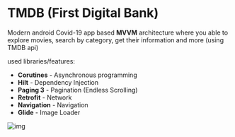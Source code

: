# TMDB (First Digital Bank)

Modern android Covid-19 app based <b>MVVM</b> architecture where you able to explore movies, search by category, get their information and more (using TMDB api) 

used libraries/features:
* <b>Corutines</b> - Asynchronous programming
* <b>Hilt</b> - Dependency Injection
* <b>Paging 3</b> - Pagination (Endless Scrolling) 
* <b>Retrofit</b> - Network
* <b>Navigation</b> - Navigation
* <b>Glide</b> - Image Loader

![img](demo.gif)
